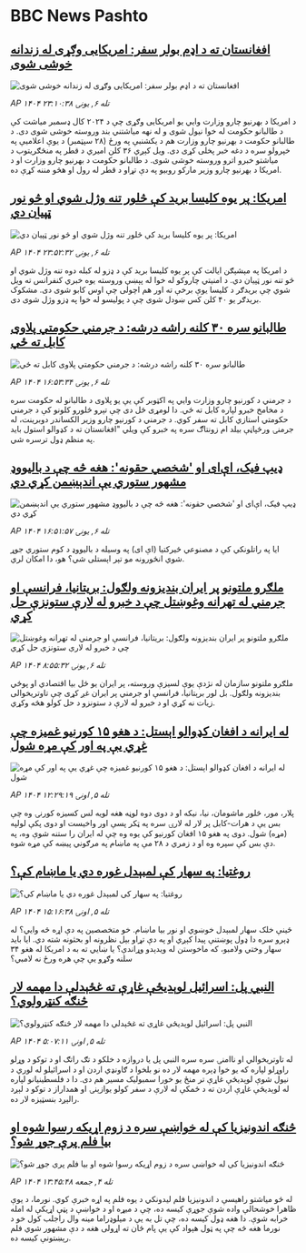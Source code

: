 # BBC News Pashto## [افغانستان ته د اډم بولر سفر: امریکايی وګړی له زندانه خوشی شوی](https://www.bbc.com/pashto/articles/c5y86n1n72do?at_medium=RSS&at_campaign=rss?at_campaign=githubrss)![افغانستان ته د اډم بولر سفر: امریکايی وګړی له زندانه خوشی شوی](https://ichef.bbci.co.uk/ace/ws/240/cpsprodpb/f92e/live/b478cfd0-9cb7-11f0-928c-71dbb8619e94.jpg)_AP ۱۴۰۴ تله ۶, يونۍ ۲۳:۱۰:۳۸_د امریکا د بهرنيو چارو وزارت وايي یو امریکايی وګړی چې د ۲۰۲۴ کال ډسمبر مياشت کې د طالبانو حکومت له خوا نيول شوی و له نهه میاشتني بند وروسته خوشی شوی دی. د طالبانو حکومت د بهرنيو چارو وزارت هم د يکشنبې په ورځ (۲۸ سپټمبر) د يوې اعلاميې په خپرولو سره د دغه خبر پخلی کړی دی. ويل کېږي ۳۶ کلن اميري د قطر په منځګريتوب د مياشتو خبرو اترو وروسته خوشی شوی. د طالبانو حکومت د بهرنیو چارو وزارت او د امریکا د بهرنيو چارو وزير مارکو روبيو په دې تړاو د قطر له رول او هڅو مننه کړې ده.## [امريکا: پر يوه کليسا بريد کې څلور تنه وژل شوي او څو نور ټپيان دي](https://www.bbc.com/pashto/articles/cj07d538npvo?at_medium=RSS&at_campaign=rss?at_campaign=githubrss)![امريکا: پر يوه کليسا بريد کې څلور تنه وژل شوي او څو نور ټپيان دي](https://ichef.bbci.co.uk/ace/ws/240/cpsprodpb/7236/live/f9cda660-9cc5-11f0-928c-71dbb8619e94.jpg)_AP ۱۴۰۴ تله ۶, يونۍ ۲۳:۵۲:۳۲_د امریکا په مېشېګن ايالت کې پر يوه کليسا بريد کې د ډزو له کبله دوه تنه وژل شوي او څو تنه نور ټپيان دي. د امنيتي چاروکو له خوا له پېښې وروسته يوه خبري کنفرانس ته ويل شوي چې بريدګر د کليسا يوې برخې ته اور هم اچولی چې اوس کابو شوی دی. مشکوک بريدګر يو ۴۰ کلن کس ښودل شوی چې د پوليسو له خوا په ډزو وژل شوی دی.## [طالبانو سره ۳۰ کلنه راشه درشه: د جرمني حکومتي پلاوی کابل ته ځي](https://www.bbc.com/pashto/articles/cy4rw98j13ro?at_medium=RSS&at_campaign=rss?at_campaign=githubrss)![طالبانو سره ۳۰ کلنه راشه درشه: د جرمني حکومتي پلاوی کابل ته ځي](https://ichef.bbci.co.uk/ace/ws/240/cpsprodpb/b6c0/live/a8176da0-9c80-11f0-92db-77261a15b9d2.jpg)_AP ۱۴۰۴ تله ۶, يونۍ ۱۶:۵۳:۳۴_د جرمني د کورنیو چارو وزارت وايي په اکټوبر کې یې یو پلاوی د طالبانو له حکومت سره د مخامخ خبرو لپاره کابل ته ځي. دا لومړی ځل دی چې تېرو څلورو کلونو کې د جرمني حکومتي استازي کابل ته سفر کوي.
د جرمني د کورنیو چارو وزیر الکساندر دوبرینت، له جرمنۍ ورځپاڼې بیلد ام زونتاګ سره په خبرو کې ویلي
"افغانستان ته د کډوالو استول باید په منظم ډول ترسره شي.## [ډیپ فیک، اې‌ای او 'شخصي حقونه': هغه څه چې د بالیووډ مشهور ستوري یې اندېښمن کړي دي](https://www.bbc.com/pashto/articles/cq65qqnq64vo?at_medium=RSS&at_campaign=rss?at_campaign=githubrss)![ډیپ فیک، اې‌ای او 'شخصي حقونه': هغه څه چې د بالیووډ مشهور ستوري یې اندېښمن کړي دي](https://ichef.bbci.co.uk/ace/ws/240/cpsprodpb/2b24/live/71748eb0-9c56-11f0-92db-77261a15b9d2.jpg)_AP ۱۴۰۴ تله ۶, يونۍ ۱۶:۵۱:۵۷_ایا په راتلونکي کې د مصنوعي ځیرکتیا (اې ای) په وسیله د بالیووډ د کوم ستوري جوړ شوي انځورونه مو تېر اېستلی شي؟ هو، دا امکان لري.## [ ملګرو ملتونو پر ایران بندیزونه ولګول: بریتانیا، فرانسې او جرمني له تهرانه وغوښتل چې د خبرو له لارې ستونزې حل کړي](https://www.bbc.com/pashto/articles/ce862nn53eeo?at_medium=RSS&at_campaign=rss?at_campaign=githubrss)![ ملګرو ملتونو پر ایران بندیزونه ولګول: بریتانیا، فرانسې او جرمني له تهرانه وغوښتل چې د خبرو له لارې ستونزې حل کړي](https://ichef.bbci.co.uk/ace/ws/240/cpsprodpb/ee5f/live/b0bf8b10-9c38-11f0-92db-77261a15b9d2.jpg)_AP ۱۴۰۴ تله ۶, يونۍ ۸:۵۵:۳۲_ملګرو ملتونو سازمان له نژدې یوې لسیزې وروسته، پر ایران یو ځل بیا اقتصادي او پوځي بندیزونه ولګول. بل لور برېتانیا، فرانسې او جرمني پر ایران غږ کړی چې تاوتریخوالی زیات نه کړي او د خبرو له لارې د ستونزو د حل کولو هڅه وکړي.## [له ایرانه د افغان کډوالو اېستل: د هغو ۱۵ کورنیو غمیزه چې غړي یې په اور کې مړه شول](https://www.bbc.com/pashto/articles/cjw7yee1l24o?at_medium=RSS&at_campaign=rss?at_campaign=githubrss)![له ایرانه د افغان کډوالو اېستل: د هغو ۱۵ کورنیو غمیزه چې غړي یې په اور کې مړه شول](https://ichef.bbci.co.uk/ace/ws/240/cpsprodpb/8650/live/68930710-9943-11f0-b42e-f379dfea869d.jpg)_AP ۱۴۰۴ تله ۵, اونۍ ۱۲:۲۹:۱۹_پلار، مور، څلور ماشومان، نیا، نیکه او د دوی دوه لوڼه هغه لویه لس کسیزه کورنۍ وه چې بس یې د هرات-کابل پر لار له لارۍ سره په ټکر پسې اور واخیست او دوی پکې لولپه (مړه) شول.
دوی په هغو ۱۵ افغان کورنیو کې یوه وه چې له ایران را ستنه شوې وه، په دې بس کې سپره وه او د زمري د ۲۸ مې په ماښام په مرګوني پیښه کې مړه شوه.## [روغتیا: په سهار کې لمبېدل غوره دي یا ماښام کې؟](https://www.bbc.com/pashto/articles/c8d75p667e5o?at_medium=RSS&at_campaign=rss?at_campaign=githubrss)![روغتیا: په سهار کې لمبېدل غوره دي یا ماښام کې؟](https://ichef.bbci.co.uk/ace/ws/240/cpsprodpb/0c30/live/235a0ad0-9b83-11f0-b741-177e3e2c2fc7.jpg)_AP ۱۴۰۴ تله ۵, اونۍ ۱۵:۱۶:۳۸_ځینې خلک سهار لمبېدل خوښوي او نور بیا ماښام. خو متخصصین په دې اړه څه وايي؟
له ډېرو سره دا ډول پوښتنې پیدا کېږي او په دې تړاو بېل نظرونه او بحثونه شته دي. 
 ایا باید سهار وختي ولامبو، که ماخوستن له ویدېدو وړاندې؟‌ یا ښايي ته به د امریکا له هغو ۳۴ سلنه وګړو یې چې هره ورځ نه لامبي؟## [النبي پل: اسرائيل لوېدیځې غاړې ته غځېدلې دا مهمه لار څنګه کنټرولوي؟](https://www.bbc.com/pashto/articles/cwyd1q23ywzo?at_medium=RSS&at_campaign=rss?at_campaign=githubrss)![النبي پل: اسرائيل لوېدیځې غاړې ته غځېدلې دا مهمه لار څنګه کنټرولوي؟](https://ichef.bbci.co.uk/ace/ws/240/cpsprodpb/4d07/live/ccb41c40-9ad6-11f0-92db-77261a15b9d2.jpg)_AP ۱۴۰۴ تله ۵, اونۍ ۵:۰۷:۱۱_له تاوتریخوالي او ناامنۍ سره سره النبي پل یا دروازه د خلکو د تګ راتګ او د توکو د وړلو راوړلو لپاره که یو خوا ډېره مهمه لار ده نو بلخوا د ګاونډي اردن او د اسرائيلو له لوري د نیول شوې لوېدیځې غاړې تر منځ یو خورا سمبولیک مسیر هم دی.
دا د فلسطینیانو لپاره له لوېدیځې غاړې اردن ته د ځمکې له لارې د سفر کولو یوازېنۍ او همداراز د توکو د لېږد رالېږد بنسټيزه لار ده.‌## [څنګه اندونیزیا کې له خواښې سره د زوم اړیکه رسوا شوه او بیا فلم پرې جوړ شو؟](https://www.bbc.com/pashto/articles/crrjkywwvvxo?at_medium=RSS&at_campaign=rss?at_campaign=githubrss)![څنګه اندونیزیا کې له خواښې سره د زوم اړیکه رسوا شوه او بیا فلم پرې جوړ شو؟](https://ichef.bbci.co.uk/ace/ws/240/cpsprodpb/5e3d/live/6ca92950-99f8-11f0-97f5-bd38218a3641.png)_AP ۱۴۰۴ تله ۴, جمعه ۱۳:۴۵:۴۸_له څو میاشتو راهیسې د اندونیزیا فلم لیدونکي د یوه فلم په اړه خبرې کوي. نورما، د یوې ظاهرا خوشحالې واده شوې جوړې کیسه ده، چې د میړه او د خواښې د پټې اړیکې له امله خرابه شوې.
دا هغه ډول کیسه ده، چې تل به یې د میلوډراما مینه وال راجلب کول خو د نورما هغه څه چې په ټول هېواد کې یې پام ځان ته اړولی هغه د دې مشهور شوي فلم رېښتونې کیسه ده.